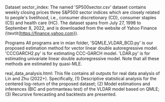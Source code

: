 Dataset
sector_index: The named 'SP500sector.csv' dataset contains weekly closing prices three S&P500 sector indices which are closely related to people's livelihood, i.e., consumer discretionary (CD), consumer staples (CS) and health care (HC). The dataset spans from July 27, 1998 to September 8, 2022, and is downloaded from the website of Yahoo Finance (\textit{https://finance.yahoo.com}).

Programs
All programs are in mian folder,
  'SQMLE_VLDAR_BCD.py' is our proposed estimation method for vector linear double autoregressive model.
  'CCCGARCH2.py' is for estimating CCC-GARCH model.
  'LDAR.py' is for estimating univariate linear double autoregressive model.
Note that all these methods are estimated by quasi-MLE.

real_data_analysis.html: This file contains all outputs for real data analysis of Lin and Zhu (2022+). Specifically, (1) Descriptive statistical analysis for the centered log-return of the proposed dataset; (2) Model estimations and inferences (BIC  and portmanteau test) of the VLDAR model based on QMLE; (3) Recursive forecasting and backtests are presented.
